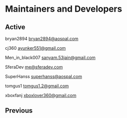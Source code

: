 # Maintainers and Developers #

## Active ##
bryan2894 <bryan2894@aospal.com>

cj360   <ayunker551@gmail.com>

Men_in_black007 <sanyam.53jain@gmail.com>

SferaDev <me@sferadev.com>

SuperHanss <superhanss@aospal.com>

tomgus1 <tomgus1.2@gmail.com>

xboxfanj <xboxlover360@gmail.com>

## Previous ##
